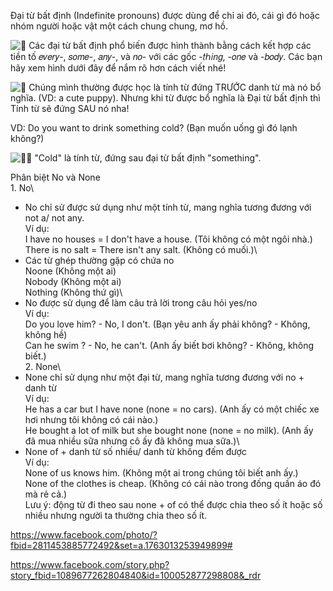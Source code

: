Đại từ bất định (Indefinite pronouns) được dùng để chỉ ai đó, cái gì đó hoặc nhóm người hoặc vật một cách chung chung, mơ hồ.

![🌺](https://static.xx.fbcdn.net/images/emoji.php/v9/t99/1/16/1f33a.png) Các đại từ bất định phổ biến được hình thành bằng cách kết hợp các tiền tố 𝑒𝑣𝑒𝑟𝑦-, 𝑠𝑜𝑚𝑒-, 𝑎𝑛𝑦-, và 𝑛𝑜- với các gốc -𝑡ℎ𝑖𝑛𝑔, -𝑜𝑛𝑒 và -𝑏𝑜𝑑𝑦. Các bạn hãy xem hình dưới đây để nắm rõ hơn cách viết nhé!

![🌺](https://static.xx.fbcdn.net/images/emoji.php/v9/t99/1/16/1f33a.png) Chúng mình thường được học là tính từ đứng TRƯỚC danh từ mà nó bổ nghĩa. (VD: a cute puppy). Nhưng khi từ được bổ nghĩa là Đại từ bất định thì Tính từ sẽ đứng SAU nó nha!

VD: Do you want to drink something cold? (Bạn muốn uống gì đó lạnh không?)

![👩‍🏫](https://static.xx.fbcdn.net/images/emoji.php/v9/t94/1/16/1f469_200d_1f3eb.png) "Cold" là tính từ, đứng sau đại từ bất định "something".



Phân biệt No và None\
1\. No\
- No chỉ sử được sử dụng như một tính từ, mang nghĩa tương đương với not a/ not any.\
Ví dụ:\
I have no houses = I don't have a house. (Tôi không có một ngôi nhà.)\
There is no salt = There isn't any salt. (Không có muối.)\
- Các từ ghép thường gặp có chứa no\
Noone (Không một ai)\
Nobody (Không một ai)\
Nothing (Không thứ gì)\
- No được sử dụng để làm câu trả lời trong câu hỏi yes/no\
Ví dụ:\
Do you love him? - No, I don't. (Bạn yêu anh ấy phải không? - Không, không hề)\
Can he swim ? - No, he can't. (Anh ấy biết bơi không? - Không, không biết.)\
2\. None\
- None chỉ sử dụng như một đại từ, mang nghĩa tương đương với no + danh từ\
Ví dụ:\
He has a car but I have none (none = no cars). (Anh ấy có một chiếc xe hơi nhưng tôi không có cái nào.)\
He bought a lot of milk but she bought none (none = no milk). (Anh ấy đã mua nhiều sữa nhưng cô ấy đã không mua sữa.)\
- None of + danh từ số nhiều/ danh từ không đếm được\
Ví dụ:\
None of us knows him. (Không một ai trong chúng tôi biết anh ấy.)\
None of the clothes is cheap. (Không có cái nào trong đống quần áo đó mà rẻ cả.)\
Lưu ý: động từ đi theo sau none + of có thể được chia theo số ít hoặc số nhiều nhưng người ta thường chia theo số ít.

https://www.facebook.com/photo/?fbid=2811453885772492&set=a.1763013253949899#

https://www.facebook.com/story.php?story_fbid=1089677262804840&id=100052877298808&_rdr